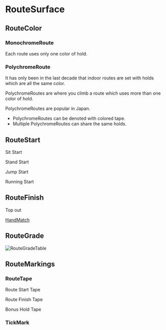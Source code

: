 # RouteSurface

## RouteColor

### MonochromeRoute

Each route uses only one color of hold.

### PolychromeRoute

It has only been in the last decade that indoor routes are set with holds which are all the same color.

PolychromeRoutes are where you climb a route which uses more than one color of hold.

PolychromeRoutes are popular in Japan.

- PolychromeRoutes can be denoted with colored tape.
- Multiple PolychromeRoutes can share the same holds.

## RouteStart

Sit Start

Stand Start

Jump Start

Running Start

## RouteFinish

Top out

[HandMatch](/reference/Move/HandMove/HandMatch)

## RouteGrade

![RouteGradeTable](/RouteGradeTable.jpeg)


## RouteMarkings

### RouteTape

Route Start Tape

Route Finish Tape

Bonus Hold Tape

### TickMark
